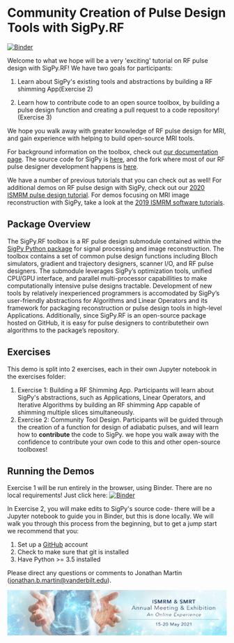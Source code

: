 

# Community Creation of Pulse Design Tools with SigPy.RF

[![Binder](https://mybinder.org/badge_logo.svg)](https://mybinder.org/v2/gh/jonbmartin/sigpyrf-demos-ISMRM-2021/HEAD)


Welcome to what we hope will be a very 'exciting' tutorial on RF pulse design with SigPy.RF! We have two goals for participants:

1. Learn about SigPy's existing tools and abstractions by building a RF shimming App(Exercise 2)

2. Learn how to contribute code to an open source toolbox, by building a pulse design function and creating a pull request to a code repository! (Exercise 3)

We hope you walk away with greater knowledge of RF pulse design for MRI, and gain experience with helping to build open-source MRI tools.

For background information on the toolbox, check out [our documentation page](https://sigpy.readthedocs.io/en/latest/index.html). The source code for SigPy is [here](https://github.com/mikgroup/sigpy), and the fork where most of our RF pulse designer development happens is [here](https://github.com/jonbmartin/sigpy-rf).

We have a number of previous tutorials that you can check out as well! For additional demos on RF pulse design with SigPy, check out our [2020 ISMRM pulse design tutorial](https://github.com/jonbmartin/open-source-pulse-design). For demos focusing on MRI image reconstruction with SigPy, take a look at the [2019 ISMRM software tutorials](https://github.com/mikgroup/sigpy-mri-tutorial).

## Package Overview

 The SigPy.RF toolbox is a RF pulse design submodule contained within the [SigPy Python package](https://sigpy.readthedocs.io/en/latest/index.html) for signal processing and image reconstruction. The toolbox contains a set of common pulse design functions including Bloch simulators, gradient and trajectory designers, scanner I/O, and RF pulse designers.  The submodule leverages SigPy’s optimization tools, unified CPU/GPU interface, and parallel multi-processor capabillities to make computationally intensive pulse designs tractable. Development of new tools by relatively inexperienced programmers is accomodated by SigPy’s user-friendly abstractions for Algorithms and Linear Operators and its framework for packaging reconstruction or pulse design tools in high-level Applications. Additionally, since SigPy.RF is an open-source package hosted on GitHub, it is easy for pulse designers to contributetheir own algorithms to the package’s repository.
  
## Exercises
This demo is split into 2 exercises, each in their own Jupyter notebook in the exercises folder:

1. Exercise 1: Building a RF Shimming App. Participants will learn about SigPy's abstractions, such as Applications, Linear Operators, and Iterative Algorithms by building an RF shimming App capable of shimming multiple slices simultaneously. 
2. Exercise 2: Community Tool Design. Participants will be guided through the creation of a function for design of adiabatic pulses, and will learn how to **contribute** the code to SigPy. we hope you walk away with the confidence to contribute your own code to this and other open-source toolboxes!

## Running the Demos

Exercise 1 will be run entirely in the browser, using Binder. There are no local requirements! Just click here: [![Binder](https://mybinder.org/badge_logo.svg)](https://mybinder.org/v2/gh/jonbmartin/DRAFT-ISMRM21-sigpyrf-tutorial/HEAD)


In Exercise 2, you will make edits to SigPy's source code- there will be a Jupyter notebook to guide you in Binder, but this is done locally. We will walk you through this process from the beginning, but to get a jump start we recommend that you:

1) Set up a [GitHub](https://github.com/) account
2) Check to make sure that git is installed
3) Have Python >= 3.5 installed

Please direct any questions or comments to Jonathan Martin (jonathan.b.martin@vanderbilt.edu).

![banner](figures/2021-Annual-Meeting-Online-01.jpg)

